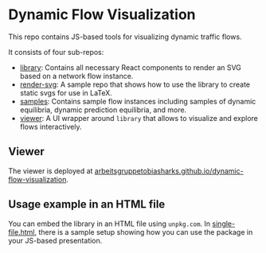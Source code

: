 # Dynamic Flow Visualization

This repo contains JS-based tools for visualizing dynamic traffic flows.

It consists of four sub-repos:

- [library](./library): Contains all necessary React components to render an SVG based on a network flow instance.
- [render-svg](./render-svg): A sample repo that shows how to use the library to create static svgs for use in LaTeX.
- [samples](./samples): Contains sample flow instances including samples of dynamic equilibria, dynamic prediction equilibria, and more.
- [viewer](./viewer): A UI wrapper around `library` that allows to visualize and explore flows interactively.

## Viewer

The viewer is deployed at [arbeitsgruppetobiasharks.github.io/dynamic-flow-visualization](https://arbeitsgruppetobiasharks.github.io/dynamic-flow-visualization).

## Usage example in an HTML file

You can embed the library in an HTML file using `unpkg.com`.
In [single-file.html](./single-file.html), there is a sample setup showing how you can use the package in your JS-based presentation.
